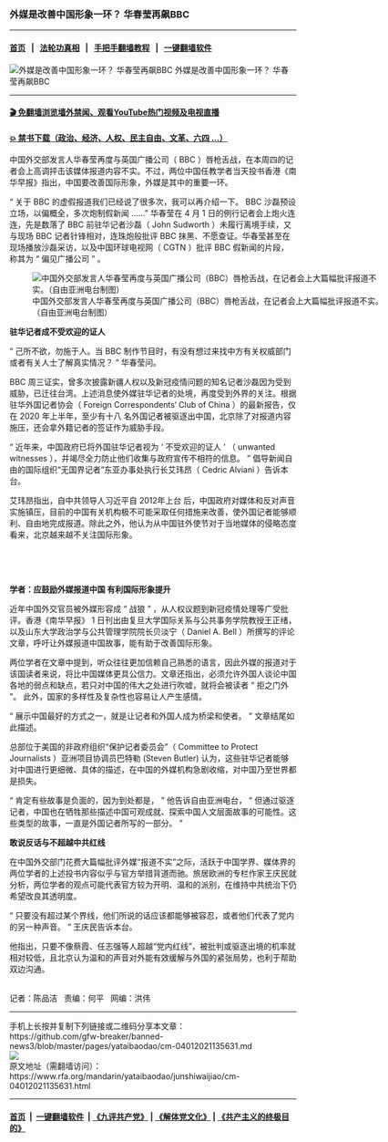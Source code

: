 ### 外媒是改善中国形象一环？ 华春莹再飙BBC
------------------------

#### [首页](https://github.com/gfw-breaker/banned-news3/blob/master/README.md) &nbsp;&nbsp;|&nbsp;&nbsp; [法轮功真相](https://github.com/begood0513/basic/blob/master/README.md)  &nbsp;&nbsp;|&nbsp;&nbsp; [手把手翻墙教程](https://github.com/gfw-breaker/guides/wiki)  &nbsp;&nbsp;|&nbsp;&nbsp; [一键翻墙软件](https://github.com/gfw-breaker/nogfw/blob/master/README.md)  



<div id="headerimg">
 <img alt="外媒是改善中国形象一环？ 华春莹再飙BBC" src="https://www.rfa.org/mandarin/yataibaodao/junshiwaijiao/cm-04012021135631.html/@@images/0e8723ad-3aa4-4d8e-afcf-30e636c59aab.jpeg" title="外媒是改善中国形象一环？ 华春莹再飙BBC"/>
 <span class="lead_image_caption">
  外媒是改善中国形象一环？ 华春莹再飙BBC
 </span>
 <!-- zoomattribute -->
</div>

<hr/>


#### [ 🎬  免翻墙浏览墙外禁闻、观看YouTube热门视频及电视直播](https://github.com/gfw-breaker/HelloWorld)

#### [ 💥  禁书下载（政治、经济、人权、民主自由、文革、六四 ...）](https://github.com/gfw-breaker/books/blob/master/README.md)

<div id="storytext">
 <p>
 </p>
 <p>
  中国外交部发言人华春莹再度与英国广播公司（
  <span>
   BBC
  </span>
  <span>
   ）唇枪舌战，在本周四的记者会上高调抨击该媒体报道内容不实。不过，两位中国任教学者当天投书香港《南华早报》指出，中国要改善国际形象，外媒是其中的重要一环。
  </span>
  <span>
  </span>
 </p>
 <p>
  <span>
   “
  </span>
  <span>
   关于
  </span>
  <span>
   BBC
  </span>
  <span>
   的虚假报道我们已经说了很多次，我可以再介绍一下。
  </span>
  <span>
   BBC
  </span>
  <span>
   沙磊预设立场，以偏概全，多次炮制假新闻
  </span>
  <span>
   ……”
  </span>
  <span>
   华春莹在
  </span>
  <span>
   4
  </span>
  <span>
   月
  </span>
  <span>
   1
  </span>
  <span>
   日的例行记者会上炮火连连，先是数落了
  </span>
  <span>
   BBC
  </span>
  <span>
   前驻华记者沙磊（
  </span>
  <span>
   John Sudworth
  </span>
  <span>
   ）未履行离境手续，又与现场
  </span>
  <span>
   BBC
  </span>
  <span>
   记者针锋相对，连珠炮般批评
  </span>
  <span>
   BBC
  </span>
  <span>
   抹黑、不愿查证。华春莹甚至在现场播放沙磊采访，以及中国环球电视网（
  </span>
  <span>
   CGTN
  </span>
  <span>
   ）批评
  </span>
  <span>
   BBC
  </span>
  <span>
   假新闻的片段，称其为
  </span>
  <span>
   “
  </span>
  <span>
   偏见广播公司
  </span>
  <span>
   ”
  </span>
  <span>
   。
  </span>
 </p>
 <p>
  <span>
   <figure class="image-richtext image-inline captioned" style="width:620px;">
    <img alt="中国外交部发言人华春莹再度与英国广播公司（BBC）唇枪舌战，在记者会上大篇幅批评报道不实。（自由亚洲电台制图）" src="https://www.rfa.org/mandarin/yataibaodao/junshiwaijiao/cm-04012021135631.html/cm0401.jpg/@@images/e5b12295-710a-490b-8f8d-495b2ce7707e.jpeg" title="cm0401.jpg"/>
    <figcaption class="image-caption">
     中国外交部发言人华春莹再度与英国广播公司（BBC）唇枪舌战，在记者会上大篇幅批评报道不实。（自由亚洲电台制图）
    </figcaption>
    <small>
    </small>
   </figure>
  </span>
 </p>
 <p>
  <strong>
   <span>
    驻华记者成不受欢迎的证人
   </span>
  </strong>
 </p>
 <p>
  <span>
   “
  </span>
  <span>
   己所不欲，勿施于人。当
  </span>
  <span>
   BBC
  </span>
  <span>
   制作节目时，有没有想过来找中方有关权威部门或者有关人士了解真实情况？
  </span>
  <span>
   ”
  </span>
  <span>
   华春莹问。
  </span>
 </p>
 <p>
  <span>
   BBC
  </span>
  <span>
   周三证实，曾多次披露新疆人权以及新冠疫情问题的知名记者沙磊因为受到威胁，已迁往台湾。上述消息使外媒驻华记者的处境，再度受到外界的关注。根据驻华外国记者协会（
  </span>
  <span>
   Foreign Correspondents‘ Club of China
  </span>
  <span>
   ）的最新报告，仅在
  </span>
  <span>
   2020
  </span>
  <span>
   年上半年，至少有十八
  </span>
  <span>
   名外国记者被驱逐出中国，北京除了对报道内容施压，还会拿外籍记者的签证作为威胁手段。
  </span>
 </p>
 <p>
  <span>
   “
  </span>
  <span>
   近年来，中国政府已将外国驻华记者视为
  </span>
  <span>
   ‘
  </span>
  <span>
   不受欢迎的证人
  </span>
  <span>
   ’
  </span>
  <span>
   （
  </span>
  <span>
   unwanted witnesses
  </span>
  <span>
   ），并竭尽全力防止他们收集与政府宣传不相符的信息。
  </span>
  <span>
   ”
  </span>
  <span>
   倡导新闻自由的国际组织“无国界记者”东亚办事处执行长艾玮昂（
  </span>
  <span>
   Cedric Alviani
  </span>
  <span>
   ）告诉本台。
  </span>
 </p>
 <p>
  <span>
   艾玮昂指出，自中共领导人习近平自
  </span>
  <span>
   2012年上台
  </span>
  <span>
   后，中国政府对媒体和反对声音实施镇压，目前的中国有关机构极不可能采取任何措施来改善，使外国记者能够顺利、自由地完成报道。除此之外，他认为从中国驻外使节对于当地媒体的侵略态度看来，北京越来越不关注国际形象。
  </span>
 </p>
 <p>
  <br/>
 </p>
 <p>
  <br/>
 </p>
 <p>
  <strong>
   <span>
    学者：应鼓励外媒报道中国
   </span>
  </strong>
  <strong>
   <span>
   </span>
  </strong>
  <strong>
   <span>
    有利国际形象提升
   </span>
  </strong>
 </p>
 <p>
  <span>
   近年中国外交官员被外媒形容成
  </span>
  <span>
   “
  </span>
  <span>
   战狼
  </span>
  <span>
   ”
  </span>
  <span>
   ，从人权议题到新冠疫情处理等广受批评。香港《南华早报》
  </span>
  <span>
   1
  </span>
  <span>
   日刊出由复旦大学国际关系与公共事务学院教授王正绪，以及山东大学政治学与公共管理学院院长贝淡宁（
  </span>
  <span>
   Daniel A. Bell
  </span>
  <span>
   ）所撰写的评论文章，呼吁让外媒报道中国故事，能有助于改善国际形象。
  </span>
 </p>
 <p>
  <span>
   两位学者在文章中提到，听众往往更加信赖自己熟悉的语言，因此外媒的报道对于该国读者来说，将比中国媒体更具公信力。文章还指出，必须允许外国人谈论中国各地的弱点和缺点，若只对中国的伟大之处进行吹嘘，就将会被读者
  </span>
  <span>
   “
  </span>
  <span>
   拒之门外
  </span>
  <span>
   ”。
  </span>
  <span>
   此外，国家的多样性及复杂性也容易让人产生感情。
  </span>
 </p>
 <p>
  <span>
   “
  </span>
  <span>
   展示中国最好的方式之一，就是让记者和外国人成为桥梁和使者。
  </span>
  <span>
   ”
  </span>
  <span>
   文章结尾如此描述。
  </span>
 </p>
 <p>
  <span>
   总部位于美国的非政府组织“保护记者委员会”（
  </span>
  <span>
   Committee to Protect Journalists
  </span>
  <span>
   ）亚洲项目协调员巴特勒
  </span>
  <span>
   (Steven Butler)
  </span>
  <span>
   认为，这些驻华记者能够对中国进行更细微、具体的描述，在中国的外媒机构急剧收缩，对中国乃至世界都是损失。
  </span>
 </p>
 <p>
  <span>
   “
  </span>
  <span>
   肯定有些故事是负面的，因为到处都是，
  </span>
  <span>
   ”
  </span>
  <span>
   他告诉自由亚洲电台，
  </span>
  <span>
   “
  </span>
  <span>
   但通过驱逐记者，中国也在牺牲那些描述中国可观成就、探索中国人文层面故事的可能性。这些类型的故事，一直是外国记者所写的一部分。
  </span>
  <span>
   ”
  </span>
 </p>
 <p>
  <strong>
   <span>
    敢说反话与不超越中共红线
   </span>
  </strong>
 </p>
 <p>
  <span>
   在中国外交部门花费大篇幅批评外媒“报道不实”之际，活跃于中国学界、媒体界的两位学者的上述投书内容似乎与官方举措背道而驰。旅居欧洲的专栏作家王庆民就分析，两位学者的观点可能代表官方较为开明、温和的派别，在维持中共统治下仍希望改良其透明度。
  </span>
 </p>
 <p>
  <span>
   “
  </span>
  <span>
   只要没有超过某个界线，他们所说的话应该都能够被容忍，或者他们代表了党内的另一种声音。
  </span>
  <span>
   ”
  </span>
  <span>
   王庆民告诉本台。
  </span>
 </p>
 <p>
  <span>
   他指出，只要不像蔡霞、任志强等人超越“党内红线”，被批判或驱逐出境的机率就相对较低，且北京认为温和的声音对外能有效缓解与外国的紧张局势，也利于帮助双边沟通。
  </span>
 </p>
 <p>
  <br/>
  记者：陈品洁   责编：何平   网编：洪伟
 </p>
</div>

<hr/>
手机上长按并复制下列链接或二维码分享本文章：<br/>
https://github.com/gfw-breaker/banned-news3/blob/master/pages/yataibaodao/cm-04012021135631.md <br/>
<a href='https://github.com/gfw-breaker/banned-news3/blob/master/pages/yataibaodao/cm-04012021135631.md'><img src='https://github.com/gfw-breaker/banned-news3/blob/master/pages/yataibaodao/cm-04012021135631.md.png'/></a> <br/>
原文地址（需翻墙访问）：https://www.rfa.org/mandarin/yataibaodao/junshiwaijiao/cm-04012021135631.html


------------------------
#### [首页](https://github.com/gfw-breaker/banned-news3/blob/master/README.md) &nbsp;|&nbsp; [一键翻墙软件](https://github.com/gfw-breaker/nogfw/blob/master/README.md) &nbsp;| [《九评共产党》](https://github.com/gfw-breaker/9ping.md/blob/master/README.md#九评之一评共产党是什么) | [《解体党文化》](https://github.com/gfw-breaker/jtdwh.md/blob/master/README.md) | [《共产主义的终极目的》](https://github.com/gfw-breaker/gczydzjmd.md/blob/master/README.md)


<img src='http://gfw-breaker.win/banned-news3/pages/yataibaodao/cm-04012021135631.md' width='0px' height='0px'/>